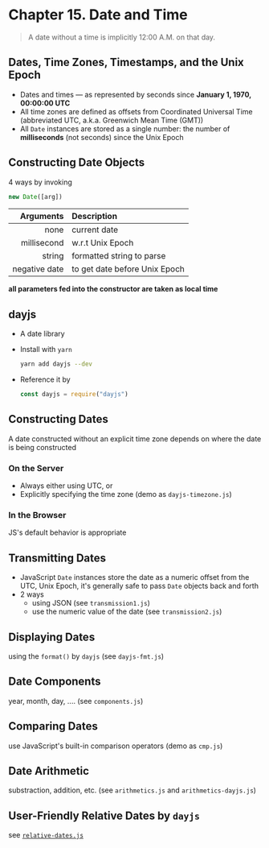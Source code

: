 # Chapter 15. Date and Time

> A date without a time is implicitly 12:00 A.M. on that day.

## Dates, Time Zones, Timestamps, and the Unix Epoch

- Dates and times — as represented by seconds since **January 1, 1970, 00:00:00 UTC**
- All time zones are defined as offsets from Coordinated Universal Time (abbreviated UTC, a.k.a. Greenwich Mean Time (GMT))
- All `Date` instances are stored as a single number: the number of **milliseconds** (not seconds) since the Unix Epoch

## Constructing Date Objects

4 ways by invoking

```js
new Date([arg])
```

|     Arguments | Description                   |
| ------------: | :---------------------------- |
|          none | current date                  |
|   millisecond | w.r.t Unix Epoch              |
|        string | formatted string to parse     |
| negative date | to get date before Unix Epoch |

**all parameters fed into the constructor are taken as local time**

## dayjs

- A date library
- Install with `yarn`

  ```bash
  yarn add dayjs --dev
  ```

- Reference it by

  ```javascript
  const dayjs = require("dayjs")
  ```

## Constructing Dates

A date constructed without an explicit time zone depends on where the date is being constructed

### On the Server

- Always either using UTC, or
- Explicitly specifying the time zone (demo as `dayjs-timezone.js`)

### In the Browser

JS's default behavior is appropriate

## Transmitting Dates

- JavaScript `Date` instances store the date as a numeric offset from the UTC, Unix Epoch, it's generally safe to pass `Date` objects back and forth
- 2 ways
  - using JSON (see `transmission1.js`)
  - use the numeric value of the date (see `transmission2.js`)

## Displaying Dates

using the `format()` by `dayjs` (see `dayjs-fmt.js`)

## Date Components

year, month, day, .... (see `components.js`)

## Comparing Dates

use JavaScript's built-in comparison operators (demo as `cmp.js`)

## Date Arithmetic

substraction, addition, etc. (see `arithmetics.js` and `arithmetics-dayjs.js`)

## User-Friendly Relative Dates by `dayjs`

see [`relative-dates.js`](relative-dates.js)
